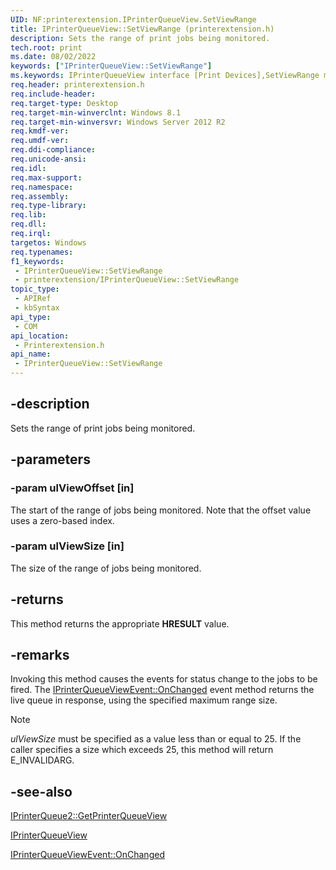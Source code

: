 ```yaml
---
UID: NF:printerextension.IPrinterQueueView.SetViewRange
title: IPrinterQueueView::SetViewRange (printerextension.h)
description: Sets the range of print jobs being monitored.
tech.root: print
ms.date: 08/02/2022
keywords: ["IPrinterQueueView::SetViewRange"]
ms.keywords: IPrinterQueueView interface [Print Devices],SetViewRange method, IPrinterQueueView.SetViewRange, IPrinterQueueView::SetViewRange, SetViewRange, SetViewRange method [Print Devices], SetViewRange method [Print Devices],IPrinterQueueView interface, print.iprinterqueueview_setviewrange, printerextension/IPrinterQueueView::SetViewRange
req.header: printerextension.h
req.include-header: 
req.target-type: Desktop
req.target-min-winverclnt: Windows 8.1
req.target-min-winversvr: Windows Server 2012 R2
req.kmdf-ver: 
req.umdf-ver: 
req.ddi-compliance: 
req.unicode-ansi: 
req.idl: 
req.max-support: 
req.namespace: 
req.assembly: 
req.type-library: 
req.lib: 
req.dll: 
req.irql: 
targetos: Windows
req.typenames: 
f1_keywords:
 - IPrinterQueueView::SetViewRange
 - printerextension/IPrinterQueueView::SetViewRange
topic_type:
 - APIRef
 - kbSyntax
api_type:
 - COM
api_location:
 - Printerextension.h
api_name:
 - IPrinterQueueView::SetViewRange
---
```


## -description

Sets the range of print jobs being monitored.

## -parameters

### -param ulViewOffset [in]

The start of the range of jobs being monitored. Note that the offset value uses a zero-based index.

### -param ulViewSize [in]

The  size of the range of jobs being monitored.

## -returns

This method returns the appropriate **HRESULT** value.

## -remarks

Invoking this method causes the events for status change to the jobs to be fired. The [IPrinterQueueViewEvent::OnChanged](/windows-hardware/drivers/ddi/printerextension/nf-printerextension-iprinterqueueviewevent-onchanged) event method returns the live queue in response, using the specified maximum range size.

> [!NOTE]
> *ulViewSize* must be specified as a value less than or equal to 25. If the caller specifies a size which exceeds 25,  this method will return E_INVALIDARG.

## -see-also

[IPrinterQueue2::GetPrinterQueueView](/windows-hardware/drivers/ddi/printerextension/nf-printerextension-iprinterqueue2-getprinterqueueview)

[IPrinterQueueView](/windows-hardware/drivers/ddi/printerextension/nn-printerextension-iprinterqueueview)

[IPrinterQueueViewEvent::OnChanged](/windows-hardware/drivers/ddi/printerextension/nf-printerextension-iprinterqueueviewevent-onchanged)
